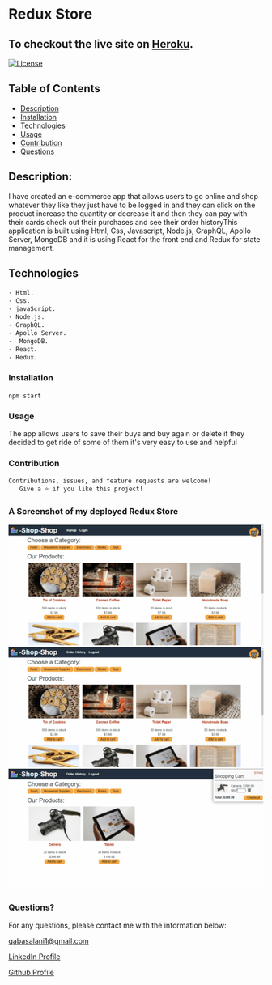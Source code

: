 # Redux Store 

To checkout  the live site on [Heroku]( https://afternoon-island-53749.herokuapp.com/ ).
  ----
  [![License](https://img.shields.io/badge/License-MIT-yellow.svg)](https://opensource.org/licenses/MIT)
## Table of Contents
- [Description](#description)
- [Installation](#installation)
- [Technologies](#technologies)
- [Usage](#usage)
- [Contribution](#contribution)
- [Questions](#questions)

## Description:
I have created an e-commerce app that allows users to go online and shop whatever they like they just have to be logged in and they can click on the product increase the quantity or decrease it and then they can  pay with their cards check out their purchases and see their order historyThis application is built using Html, Css, Javascript, Node.js, GraphQL, Apollo Server, MongoDB and it is using React for the front end and Redux for state management.


## Technologies
```
- Html.
- Css.
- javaScript.
- Node.js.
- GraphQL.
- Apollo Server.
-  MongoDB.
- React.
- Redux.
```


### Installation
```
npm start
```


### Usage
The app allows users to save their buys and buy again or delete if they decided to get ride of some of them it's very easy to use and helpful


### Contribution
```
Contributions, issues, and feature requests are welcome!
   Give a ⭐️ if you like this project!
```

### A Screenshot of my deployed Redux Store 

![ScreenShots](./client/public/images/store-1.gif) 
![ScreenShots](./client/public/images/store-2.gif) 
![ScreenShots](./client/public/images/store-3.gif) 

### Questions? 
For any questions, please contact me with the information below:

qabasalani1@gmail.com

[LinkedIn Profile](https://www.linkedin.com/in/qabas-al-ani-7b858863/)

[Github Profile](https://github.com/Qabas-al-ani)
